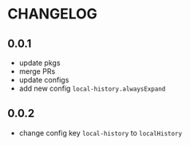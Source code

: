 # CHANGELOG

## 0.0.1

- update pkgs
- merge PRs
- update configs
- add new config `local-history.alwaysExpand`

## 0.0.2

- change config key `local-history` to `localHistory`
